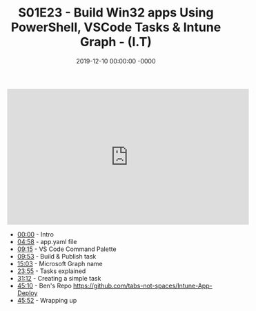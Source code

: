 ﻿---
layout: post
title: "S01E23 - Build Win32 apps Using PowerShell, VSCode Tasks & Intune Graph - (I.T)"
date: 2019-12-10 00:00:00 -0000
categories:
---

<iframe loading="lazy" width="560" height="315" src="https://www.youtube.com/embed/gGgj8AALrgQ" title="YouTube video player" frameborder="0" allow="accelerometer; autoplay; clipboard-write; encrypted-media; gyroscope; picture-in-picture" allowfullscreen></iframe>

* [00:00](https://www.youtube.com/watch?v=gGgj8AALrgQ&t=0s) - Intro
* [04:58](https://www.youtube.com/watch?v=gGgj8AALrgQ&t=298s) - app.yaml file
* [09:15](https://www.youtube.com/watch?v=gGgj8AALrgQ&t=555s) - VS Code Command Palette
* [09:53](https://www.youtube.com/watch?v=gGgj8AALrgQ&t=593s) - Build & Publish task
* [15:03](https://www.youtube.com/watch?v=gGgj8AALrgQ&t=903s) - Microsoft Graph name
* [23:55](https://www.youtube.com/watch?v=gGgj8AALrgQ&t=1435s) - Tasks explained
* [31:12](https://www.youtube.com/watch?v=gGgj8AALrgQ&t=1872s) - Creating a simple task
* [45:10](https://www.youtube.com/watch?v=gGgj8AALrgQ&t=2710s) - Ben's Repo
https://github.com/tabs-not-spaces/Intune-App-Deploy
* [45:52](https://www.youtube.com/watch?v=gGgj8AALrgQ&t=2752s) - Wrapping up

